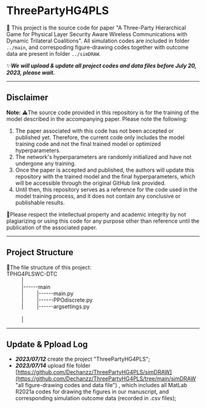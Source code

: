 # ThreePartyHG4PLS
:sparkling_heart: This project is the source code for paper "A Three-Party Hierarchical Game for Physical Layer Security Aware Wireless Communications with Dynamic Trilateral Coalitions".
All simulation codes are included in folder `../main`, and correspoding figure-drawing codes together with outcome data are present in folder `../simDRAW`.

:sparkles:***We will upload & update all project codes and data files before July 20, 2023, please wait.***

***
## Disclaimer

**Note:** ⚠️The source code provided in this repository is for the training of the model described in the accompanying paper. Please note the following:

1. The paper associated with this code has not been accepted or published yet. Therefore, the current code only includes the model training code and not the final trained model or optimized hyperparameters.
2. The network's hyperparameters are randomly initialized and have not undergone any training.
3. Once the paper is accepted and published, the authors will update this repository with the trained model and the final hyperparameters, which will be accessible through the original GitHub link provided.
4. Until then, this repository serves as a reference for the code used in the model training process, and it does not contain any conclusive or publishable results.

🙏Please respect the intellectual property and academic integrity by not plagiarizing or using this code for any purpose other than reference until the publication of the associated paper.

***
## Project Structure
🎄The file structure of this project:<br>
TPHG4PLSWC-DTC<br>
&nbsp;&nbsp;&nbsp;&nbsp;&nbsp;&nbsp;&nbsp;&nbsp;&nbsp;&nbsp;|&nbsp; <br>
&nbsp;&nbsp;&nbsp;&nbsp;&nbsp;&nbsp;&nbsp;&nbsp;&nbsp;&nbsp;|------main                                  <br>
&nbsp;&nbsp;&nbsp;&nbsp;&nbsp;&nbsp;&nbsp;&nbsp;&nbsp;&nbsp;|&nbsp;&nbsp;&nbsp;&nbsp;&nbsp;&nbsp;&nbsp;&nbsp;&nbsp;|------main.py <br>
&nbsp;&nbsp;&nbsp;&nbsp;&nbsp;&nbsp;&nbsp;&nbsp;&nbsp;&nbsp;|&nbsp;&nbsp;&nbsp;&nbsp;&nbsp;&nbsp;&nbsp;&nbsp;&nbsp;|------PPOdiscrete.py <br>
&nbsp;&nbsp;&nbsp;&nbsp;&nbsp;&nbsp;&nbsp;&nbsp;&nbsp;&nbsp;|&nbsp;&nbsp;&nbsp;&nbsp;&nbsp;&nbsp;&nbsp;&nbsp;&nbsp;|------argsettings.py <br>  
&nbsp;&nbsp;&nbsp;&nbsp;&nbsp;&nbsp;&nbsp;&nbsp;&nbsp;&nbsp;|&nbsp;&nbsp;<br>


***
## Update & Ppload Log
- ***2023/07/12*** create the project "ThreePartyHG4PLS";
- ***2023/07/14*** upload file folder [https://github.com/Dechanzz/ThreePartyHG4PLS/simDRAW](https://github.com/Dechanzz/ThreePartyHG4PLS/tree/main/simDRAW "all figure-drawing codes and data file") , which includes all MatLab R2021a codes for drawing the figures in our manuscript, and corresponding simulation outcome data (recorded in .csv files);









